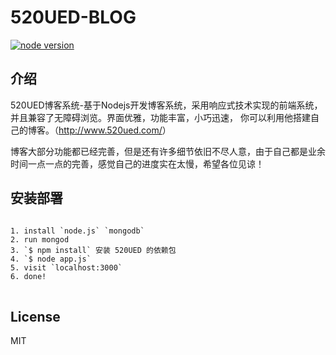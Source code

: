 <h1>520UED-BLOG</h1>
<a href="http://nodejs.org/download/"><img src="https://camo.githubusercontent.com/83d21b8684f160ecb050ca622a91456279018a64/68747470733a2f2f696d672e736869656c64732e696f2f62616467652f6e6f64652e6a732d2533453d5f302e31302d677265656e2e7376673f7374796c653d666c61742d737175617265" alt="node version" data-canonical-src="https://img.shields.io/badge/node.js-%3E=_0.10-green.svg?style=flat-square" style="max-width:100%;"></a>

<h2>介绍</h2>
<p>
520UED博客系统-基于Nodejs开发博客系统，采用响应式技术实现的前端系统，并且兼容了无障碍浏览。界面优雅，功能丰富，小巧迅速，
你可以利用他搭建自己的博客。（<a href="http://www.520ued.com/">http://www.520ued.com/</a>）
</p>

<p>
博客大部分功能都已经完善，但是还有许多细节依旧不尽人意，由于自己都是业余时间一点一点的完善，感觉自己的进度实在太慢，希望各位见谅！
</p>

<h2>安装部署</h2>
<pre>
<code>
1. install `node.js` `mongodb`
2. run mongod
3. `$ npm install` 安装 520UED 的依赖包
4. `$ node app.js`
5. visit `localhost:3000`
6. done!
</code>
</pre>

<h2>License</h2>
<p>MIT</p>